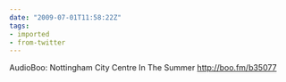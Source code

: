 ```yaml
---
date: "2009-07-01T11:58:22Z"
tags:
- imported
- from-twitter
---
```

AudioBoo: Nottingham City Centre In The Summer http://boo.fm/b35077
